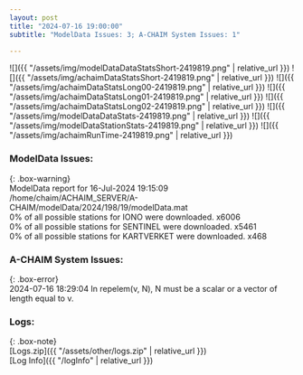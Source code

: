 ```yaml
---
layout: post
title: "2024-07-16 19:00:00"
subtitle: "ModelData Issues: 3; A-CHAIM System Issues: 1"

---
```


![]({{ "/assets/img/modelDataDataStatsShort-2419819.png" | relative_url }})
![]({{ "/assets/img/achaimDataStatsShort-2419819.png" | relative_url }})
![]({{ "/assets/img/achaimDataStatsLong00-2419819.png" | relative_url }})
![]({{ "/assets/img/achaimDataStatsLong01-2419819.png" | relative_url }})
![]({{ "/assets/img/achaimDataStatsLong02-2419819.png" | relative_url }})
![]({{ "/assets/img/modelDataDataStats-2419819.png" | relative_url }})
![]({{ "/assets/img/modelDataStationStats-2419819.png" | relative_url }})
![]({{ "/assets/img/achaimRunTime-2419819.png" | relative_url }})


### ModelData Issues:  
  
{: .box-warning}  
 ModelData report for 16-Jul-2024 19:15:09   
 /home/chaim/ACHAIM_SERVER/A-CHAIM/modelData/2024/198/19/modelData.mat   
 0% of all possible stations for IONO were downloaded. x6006   
 0% of all possible stations for SENTINEL were downloaded. x5461   
 0% of all possible stations for KARTVERKET were downloaded. x468   
  
### A-CHAIM System Issues:  
  
{: .box-error}  
2024-07-16 18:29:04 In repelem(v, N), N must be a scalar or a vector of length equal to v.  

### Logs:  
  
{: .box-note}  
[Logs.zip]({{ "/assets/other/logs.zip" | relative_url }})  
[Log Info]({{ "/logInfo" | relative_url }})  
